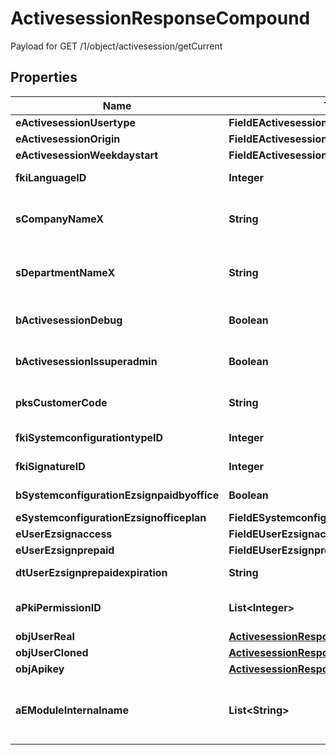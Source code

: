 

# ActivesessionResponseCompound

Payload for GET /1/object/activesession/getCurrent

## Properties

| Name | Type | Description | Notes |
|------------ | ------------- | ------------- | -------------|
|**eActivesessionUsertype** | **FieldEActivesessionUsertype** |  |  |
|**eActivesessionOrigin** | **FieldEActivesessionOrigin** |  |  |
|**eActivesessionWeekdaystart** | **FieldEActivesessionWeekdaystart** |  |  |
|**fkiLanguageID** | **Integer** | The unique ID of the Language.  Valid values:  |Value|Description| |-|-| |1|French| |2|English| |  |
|**sCompanyNameX** | **String** | The Name of the Company in the language of the requester |  |
|**sDepartmentNameX** | **String** | The Name of the Department in the language of the requester |  |
|**bActivesessionDebug** | **Boolean** | Whether the active session is in debug or not |  |
|**bActivesessionIssuperadmin** | **Boolean** | Whether the active session is superadmin or not |  |
|**pksCustomerCode** | **String** | The customer code assigned to your account |  |
|**fkiSystemconfigurationtypeID** | **Integer** | The unique ID of the Systemconfigurationtype |  |
|**fkiSignatureID** | **Integer** | The unique ID of the Signature |  [optional] |
|**bSystemconfigurationEzsignpaidbyoffice** | **Boolean** | Whether if Ezsign is paid by the company or not |  [optional] |
|**eSystemconfigurationEzsignofficeplan** | **FieldESystemconfigurationEzsignofficeplan** |  |  [optional] |
|**eUserEzsignaccess** | **FieldEUserEzsignaccess** |  |  |
|**eUserEzsignprepaid** | **FieldEUserEzsignprepaid** |  |  [optional] |
|**dtUserEzsignprepaidexpiration** | **String** | The eZsign prepaid expiration date |  [optional] |
|**aPkiPermissionID** | **List&lt;Integer&gt;** | An array of permissions granted to the user or api key |  |
|**objUserReal** | [**ActivesessionResponseCompoundUser**](ActivesessionResponseCompoundUser.md) |  |  |
|**objUserCloned** | [**ActivesessionResponseCompoundUser**](ActivesessionResponseCompoundUser.md) |  |  [optional] |
|**objApikey** | [**ActivesessionResponseCompoundApikey**](ActivesessionResponseCompoundApikey.md) |  |  [optional] |
|**aEModuleInternalname** | **List&lt;String&gt;** | An Array of Registered modules.  These are the modules that are Licensed to be used by the User or the API Key. |  |



